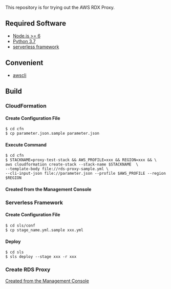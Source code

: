 This repository is for trying out the AWS RDX Proxy.

## Required Software
- [Node.js >= 6](https://nodejs.org/)
- [Python 3.7](https://www.python.org/)
- [serverless framework](https://serverless.com/)

## Convenient
- [awscli](https://aws.amazon.com/cli/)

## Build
### CloudFormation
#### Create Configuration File
```
$ cd cfn
$ cp parameter.json.sample parameter.json
```

#### Execute Command
```
$ cd cfn
$ STACKNAME=proxy-test-stack && AWS_PROFILE=xxx && REGION=xxx && \
aws cloudformation create-stack --stack-name $STACKNAME  \                           
--template-body file://rds-proxy-sample.yml \
--cli-input-json file://parameter.json --profile $AWS_PROFILE --region $REGION
```

#### Created from the Management Console

### Serverless Framework
#### Create Configuration File
```
$ cd sls/conf
$ cp stage_name.yml.sample xxx.yml
```

#### Deploy
```
$ cd sls
$ sls deploy --stage xxx -r xxx
```

### Create RDS Proxy
[Created from the Management Console](https://aws.amazon.com/jp/blogs/compute/using-amazon-rds-proxy-with-aws-lambda/)